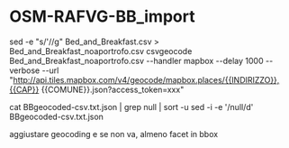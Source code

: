 # OSM-RAFVG-BB_import


sed -e "s/'//g" Bed_and_Breakfast.csv > Bed_and_Breakfast_noaportrofo.csv
csvgeocode Bed_and_Breakfast_noaportrofo.csv  --handler mapbox --delay 1000 --verbose --url "http://api.tiles.mapbox.com/v4/geocode/mapbox.places/{{INDIRIZZO}},{{CAP}} {{COMUNE}}.json?access_token=xxx"

cat BBgeocoded-csv.txt.json | grep null | sort -u
sed -i -e '/null/d' BBgeocoded-csv.txt.json 



aggiustare geocoding
e se non va, almeno facet in bbox
